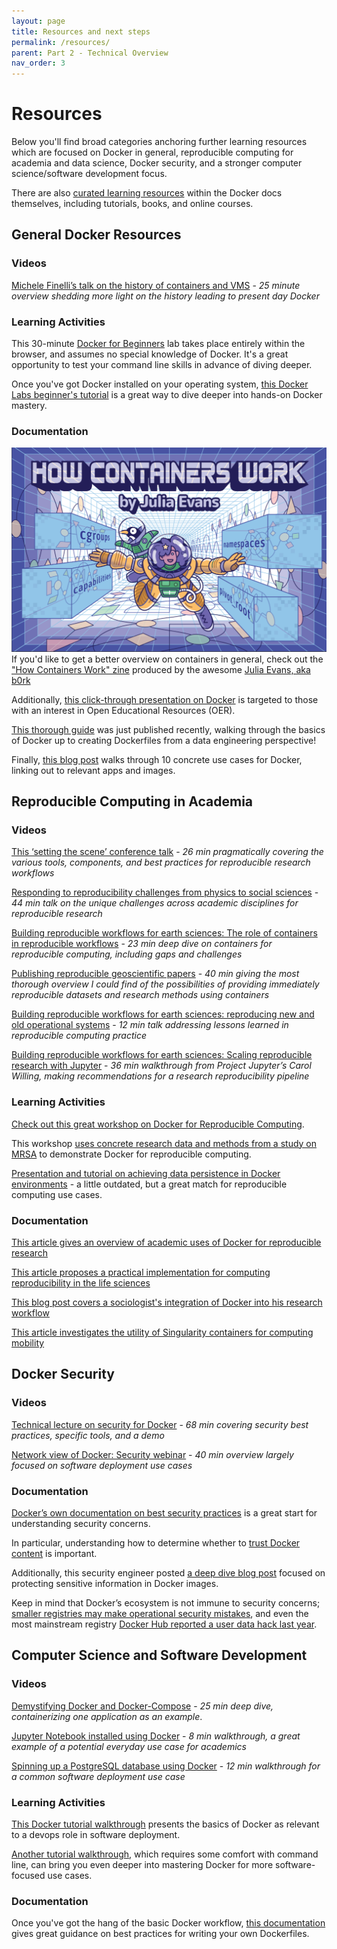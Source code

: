 ```yaml
---
layout: page
title: Resources and next steps
permalink: /resources/
parent: Part 2 - Technical Overview
nav_order: 3
---
```


# Resources 

Below you'll find broad categories anchoring further learning resources which are focused on Docker in general, reproducible computing for academia and data science, Docker security, and a stronger computer science/software development focus.

There are also [curated learning resources](https://docs.docker.com/get-started/resources/) within the Docker docs themselves, including tutorials, books, and online courses.

## General Docker Resources

### Videos

[Michele Finelli’s talk on the history of containers and VMS](https://vimeo.com/166626311) - *25 minute overview shedding more light on the history leading to present day Docker*

### Learning Activities

This 30-minute [Docker for Beginners](https://training.play-with-docker.com/beginner-linux/) lab takes place entirely within the browser, and assumes no special knowledge of Docker. It's a great opportunity to test your command line skills in advance of diving deeper.

Once you've got Docker installed on your operating system, [this Docker Labs beginner's tutorial](https://github.com/docker/labs/blob/master/beginner/readme.md) is a great way to dive deeper into hands-on Docker mastery.

### Documentation

![Cover of Julia Evans' zine on Linux containers](figures/b0rkcover.png)
If you'd like to get a better overview on containers in general, check out the ["How Containers Work" zine](https://wizardzines.com/zines/containers/) produced by the awesome [Julia Evans, aka b0rk](https://jvns.ca/)
<br/>

Additionally, [this click-through presentation on Docker](https://oer.gitlab.io/oer-on-oer-infrastructure/Docker.html#/slide-org562bf2f) is targeted to those with an interest in Open Educational Resources (OER).

[This thorough guide](https://www.ezzeddinabdullah.com/posts/penguins-in-docker-a-tutorial-on-why-we-use-docker) was just published recently, walking through the basics of Docker up to creating Dockerfiles from a data engineering perspective!

Finally, [this blog post](https://thekrishna.in/blogs/blog/fav-docker-images/) walks through 10 concrete use cases for Docker, linking out to relevant apps and images.

## Reproducible Computing in Academia

### Videos

[This ‘setting the scene’ conference talk](https://vimeo.com/366209343) - *26 min pragmatically covering the various tools, components, and best practices for reproducible research workflows*

[Responding to reproducibility challenges from physics to social sciences](https://vimeo.com/366217811) - *44 min talk on the unique challenges across academic disciplines for reproducible research*

[Building reproducible workflows for earth sciences: The role of containers in reproducible workflows](https://vimeo.com/366733341) - *23 min deep dive on containers for reproducible computing, including gaps and challenges*

[Publishing reproducible geoscientific papers](https://vimeo.com/366704100) - *40 min giving the most thorough overview I could find of the possibilities of providing immediately reproducible datasets and research methods using containers*

[Building reproducible workflows for earth sciences: reproducing new and old operational systems](https://vimeo.com/366742015) - *12 min talk addressing lessons learned in reproducible computing practice*

[Building reproducible workflows for earth sciences: Scaling reproducible research with Jupyter](https://vimeo.com/366447788) - *36 min walkthrough from Project Jupyter’s Carol Willing, making recommendations for a research reproducibility pipeline*

### Learning Activities

[Check out this great workshop on Docker for Reproducible Computing](https://reproducible-analysis-workshop.readthedocs.io/en/latest/8.Intro-Docker.html).

This workshop [uses concrete research data and methods from a study on MRSA](https://nbis-reproducible-research.readthedocs.io/en/latest/docker/) to demonstrate Docker for reproducible computing.

[Presentation and tutorial on achieving data persistence in Docker environments](https://github.com/stephlocke/datadockerdisconbobulating) - a little outdated, but a great match for reproducible computing use cases.

### Documentation

[This article gives an overview of academic uses of Docker for reproducible research](https://dl.acm.org/doi/10.1145/2723872.2723882)

[This article proposes a practical implementation for computing reproducibility in the life sciences](https://europepmc.org/article/med/29953862)

[This blog post covers a sociologist's integration of Docker into his research workflow](https://research-it.berkeley.edu/blog/17/07/26/sociologist-uses-docker-switch-workflows-ease)

[This article investigates the utility of Singularity containers for computing mobility](https://journals.plos.org/plosone/article?id=10.1371/journal.pone.0177459)
<br/>

## Docker Security

### Videos

[Technical lecture on security for Docker](https://vimeo.com/249060236) - *68 min covering security best practices, specific tools, and a demo*

[Network view of Docker: Security webinar](https://vimeo.com/191735566) - *40 min overview largely focused on software deployment use cases*

### Documentation

[Docker’s own documentation on best security practices](https://docs.docker.com/engine/security/security/) is a great start for understanding security concerns.

In particular, understanding how to determine whether to [trust Docker content](https://docs.docker.com/engine/security/trust/content_trust/) is important.

Additionally, this security engineer posted [a deep dive blog post](https://www.ctl.io/developers/blog/post/tutorial-protecting-sensitive-info-docker) focused on protecting sensitive information in Docker images.

Keep in mind that Docker’s ecosystem is not immune to security concerns; [smaller registries may make operational security mistakes](https://threatpost.com/docker-registries-malware-data-theft/152734/), and even the most mainstream registry [Docker Hub reported a user data hack last year](https://threatpost.com/docker-hub-hack/144176/).
<br/>

## Computer Science and Software Development

### Videos

[Demystifying Docker and Docker-Compose](https://vimeo.com/253796471) - *25 min deep dive, containerizing one application as an example*.

[Jupyter Notebook installed using Docker](https://vimeo.com/168685694) - *8 min walkthrough, a great example of a potential everyday use case for academics*

[Spinning up a PostgreSQL database using Docker](https://vimeo.com/168685388) - *12 min walkthrough for a common software deployment use case*

### Learning Activities

[This Docker tutorial walkthrough](https://countable-ops-manual.readthedocs.io/devops/DOCKER.html) presents the basics of Docker as relevant to a devops role in software deployment.

[Another tutorial walkthrough](https://docker-curriculum.com/), which requires some comfort with command line, can bring you even deeper into mastering Docker for more software-focused use cases.

### Documentation

Once you've got the hang of the basic Docker workflow, [this documentation](https://docs.docker.com/develop/develop-images/dockerfile_best-practices/) gives great guidance on best practices for writing your own Dockerfiles.
